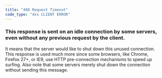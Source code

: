 ```yaml
---
title: "408 Request Timeout"
code_type: "4xx CLIENT ERROR"
---
```


### This response is sent on an idle connection by some servers, even without any previous request by the client.

It means that the server would like to shut down this unused connection.
This response is used much more since some browsers, like Chrome, Firefox
27+, or IE9, use HTTP pre-connection mechanisms to speed up surfing. Also
note that some servers merely shut down the connection without sending this
message.
